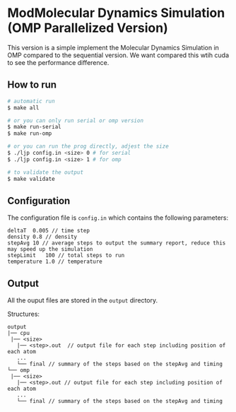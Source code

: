 # ModMolecular Dynamics Simulation (OMP Parallelized Version)

This version is a simple implement the Molecular Dynamics Simulation in OMP compared to the sequential version.
We want compared this wtih cuda to see the performance difference.

## How to run

```bash
# automatic run
$ make all

# or you can only run serial or omp version
$ make run-serial
$ make run-omp

# or you can run the prog directly, adjest the size
$ ./ljp config.in <size> 0 # for serial
$ ./ljp config.in <size> 1 # for omp

# to validate the output
$ make validate
```

## Configuration

The configuration file is `config.in` which contains the following parameters:

```
deltaT  0.005 // time step
density	0.8 // density
stepAvg 10 // average steps to output the summary report, reduce this may speed up the simulation
stepLimit   100 // total steps to run
temperature 1.0 // temperature
```

## Output

All the ouput files are stored in the `output` directory.

Structures:
```
output
|── cpu
 |── <size>
   |── <step>.out  // output file for each step including position of each atom
   ...
   └── final // summary of the steps based on the stepAvg and timing
└── omp
 |── <size>
   |── <step>.out // output file for each step including position of each atom
   ...
   └── final // summary of the steps based on the stepAvg and timing
```